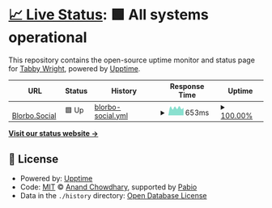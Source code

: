 # [📈 Live Status](https://tabbbywright.github.io/blorbo-status): <!--live status--> **🟩 All systems operational**

This repository contains the open-source uptime monitor and status page for [Tabby Wright](https://tabbbywright.github.io/blorbo-status), powered by [Upptime](https://github.com/upptime/upptime).

<!--start: status pages-->
<!-- This summary is generated by Upptime (https://github.com/upptime/upptime) -->
<!-- Do not edit this manually, your changes will be overwritten -->
<!-- prettier-ignore -->
| URL | Status | History | Response Time | Uptime |
| --- | ------ | ------- | ------------- | ------ |
| <img alt="" src="https://icons.duckduckgo.com/ip3/blorbo.social.ico" height="13"> [Blorbo.Social](https://blorbo.social) | 🟩 Up | [blorbo-social.yml](https://github.com/tabbbywright/blorbo-status/commits/HEAD/history/blorbo-social.yml) | <details><summary><img alt="Response time graph" src="./graphs/blorbo-social/response-time-week.png" height="20"> 653ms</summary><br><a href="https://status.blorbo.social/history/blorbo-social"><img alt="Response time 683" src="https://img.shields.io/endpoint?url=https%3A%2F%2Fraw.githubusercontent.com%2Ftabbbywright%2Fblorbo-status%2FHEAD%2Fapi%2Fblorbo-social%2Fresponse-time.json"></a><br><a href="https://status.blorbo.social/history/blorbo-social"><img alt="24-hour response time 660" src="https://img.shields.io/endpoint?url=https%3A%2F%2Fraw.githubusercontent.com%2Ftabbbywright%2Fblorbo-status%2FHEAD%2Fapi%2Fblorbo-social%2Fresponse-time-day.json"></a><br><a href="https://status.blorbo.social/history/blorbo-social"><img alt="7-day response time 653" src="https://img.shields.io/endpoint?url=https%3A%2F%2Fraw.githubusercontent.com%2Ftabbbywright%2Fblorbo-status%2FHEAD%2Fapi%2Fblorbo-social%2Fresponse-time-week.json"></a><br><a href="https://status.blorbo.social/history/blorbo-social"><img alt="30-day response time 656" src="https://img.shields.io/endpoint?url=https%3A%2F%2Fraw.githubusercontent.com%2Ftabbbywright%2Fblorbo-status%2FHEAD%2Fapi%2Fblorbo-social%2Fresponse-time-month.json"></a><br><a href="https://status.blorbo.social/history/blorbo-social"><img alt="1-year response time 683" src="https://img.shields.io/endpoint?url=https%3A%2F%2Fraw.githubusercontent.com%2Ftabbbywright%2Fblorbo-status%2FHEAD%2Fapi%2Fblorbo-social%2Fresponse-time-year.json"></a></details> | <details><summary><a href="https://status.blorbo.social/history/blorbo-social">100.00%</a></summary><a href="https://status.blorbo.social/history/blorbo-social"><img alt="All-time uptime 100.00%" src="https://img.shields.io/endpoint?url=https%3A%2F%2Fraw.githubusercontent.com%2Ftabbbywright%2Fblorbo-status%2FHEAD%2Fapi%2Fblorbo-social%2Fuptime.json"></a><br><a href="https://status.blorbo.social/history/blorbo-social"><img alt="24-hour uptime 100.00%" src="https://img.shields.io/endpoint?url=https%3A%2F%2Fraw.githubusercontent.com%2Ftabbbywright%2Fblorbo-status%2FHEAD%2Fapi%2Fblorbo-social%2Fuptime-day.json"></a><br><a href="https://status.blorbo.social/history/blorbo-social"><img alt="7-day uptime 100.00%" src="https://img.shields.io/endpoint?url=https%3A%2F%2Fraw.githubusercontent.com%2Ftabbbywright%2Fblorbo-status%2FHEAD%2Fapi%2Fblorbo-social%2Fuptime-week.json"></a><br><a href="https://status.blorbo.social/history/blorbo-social"><img alt="30-day uptime 100.00%" src="https://img.shields.io/endpoint?url=https%3A%2F%2Fraw.githubusercontent.com%2Ftabbbywright%2Fblorbo-status%2FHEAD%2Fapi%2Fblorbo-social%2Fuptime-month.json"></a><br><a href="https://status.blorbo.social/history/blorbo-social"><img alt="1-year uptime 100.00%" src="https://img.shields.io/endpoint?url=https%3A%2F%2Fraw.githubusercontent.com%2Ftabbbywright%2Fblorbo-status%2FHEAD%2Fapi%2Fblorbo-social%2Fuptime-year.json"></a></details>

<!--end: status pages-->

[**Visit our status website →**](https://tabbbywright.github.io/blorbo-status)

## 📄 License

- Powered by: [Upptime](https://github.com/upptime/upptime)
- Code: [MIT](./LICENSE) © [Anand Chowdhary](https://anandchowdhary.com), supported by [Pabio](https://pabio.com)
- Data in the `./history` directory: [Open Database License](https://opendatacommons.org/licenses/odbl/1-0/)
